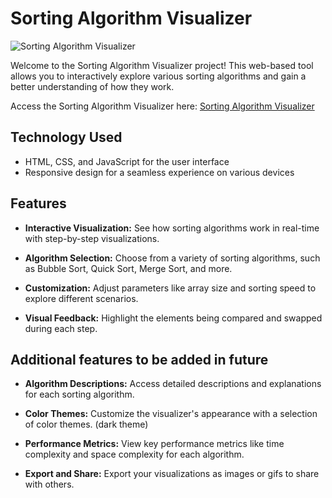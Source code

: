 # Sorting Algorithm Visualizer

![Sorting Algorithm Visualizer](https://your-website-url.com/assets/visualizer-screenshot.png)

Welcome to the Sorting Algorithm Visualizer project! This web-based tool allows you to interactively explore various sorting algorithms and gain a better understanding of how they work. 

Access the Sorting Algorithm Visualizer here: [Sorting Algorithm Visualizer](https://akshikamde21.github.io/sorting-algorithm-visualizer/)

## Technology Used

  - HTML, CSS, and JavaScript for the user interface
  - Responsive design for a seamless experience on various devices

## Features

- **Interactive Visualization:** See how sorting algorithms work in real-time with step-by-step visualizations.

- **Algorithm Selection:** Choose from a variety of sorting algorithms, such as Bubble Sort, Quick Sort, Merge Sort, and more.

- **Customization:** Adjust parameters like array size and sorting speed to explore different scenarios.

- **Visual Feedback:** Highlight the elements being compared and swapped during each step.


## Additional features to be added in future

- **Algorithm Descriptions:** Access detailed descriptions and explanations for each sorting algorithm.

- **Color Themes:** Customize the visualizer's appearance with a selection of color themes. (dark theme)
  
- **Performance Metrics:** View key performance metrics like time complexity and space complexity for each algorithm.

- **Export and Share:** Export your visualizations as images or gifs to share with others.
